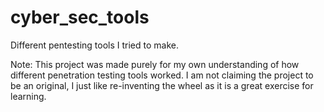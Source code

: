 # cyber_sec_tools
Different pentesting tools I tried to make.

Note: This project was made purely for my own understanding of how different penetration testing tools worked. I am not claiming the project to be an original, 
I just like re-inventing the wheel as it is a great exercise for learning.
